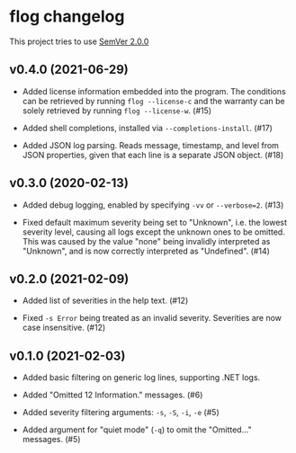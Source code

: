 <!--
SPDX-FileCopyrightText: 2021 Kalle Fagerberg

SPDX-License-Identifier: CC0-1.0
-->

# flog changelog

This project tries to use [SemVer 2.0.0](https://semver.org)

<!--
    Remember to update the version.go file whenever you add a new version.
-->

## v0.4.0 (2021-06-29)

- Added license information embedded into the program. The conditions can be
  retrieved by running `flog --license-c` and the warranty can be solely
  retrieved by running `flog --license-w`. (#15)

- Added shell completions, installed via `--completions-install`. (#17)

- Added JSON log parsing. Reads message, timestamp, and level from JSON
  properties, given that each line is a separate JSON object. (#18)

## v0.3.0 (2020-02-13)

- Added debug logging, enabled by specifying `-vv` or `--verbose=2`. (#13)

- Fixed default maximum severity being set to "Unknown", i.e. the lowest severity
  level, causing all logs except the unknown ones to be omitted. This was caused
  by the value "none" being invalidly interpreted as "Unknown", and is now
  correctly interpreted as "Undefined". (#14)

## v0.2.0 (2021-02-09)

- Added list of severities in the help text. (#12)

- Fixed `-s Error` being treated as an invalid severity. Severities are now
  case insensitive. (#12)

## v0.1.0 (2021-02-03)

- Added basic filtering on generic log lines, supporting .NET logs.

- Added "Omitted 12 Information." messages. (#6)

- Added severity filtering arguments: `-s`, `-S`, `-i`, `-e` (#5)

- Added argument for "quiet mode" (`-q`) to omit the "Omitted..." messages. (#5)

